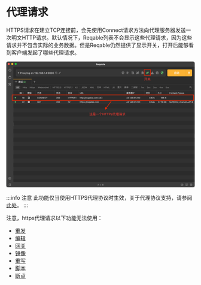 # 代理请求

HTTPS请求在建立TCP连接前，会先使用Connect请求方法向代理服务器发送一次明文HTTP请求。默认情况下，Reqable列表不会显示这些代理请求，因为这些请求并不包含实际的业务数据。但是Reqable仍然提供了显示开关，打开后能够看到客户端发起了哪些代理请求。

![](arts/prequest_01.png)

:::info 注意
此功能仅当使用HTTPS代理协议时生效，关于代理协议支持，请参阅[此处](proxy)。
:::

注意，https代理请求以下功能无法使用：
- [重发](repeat)
- [编辑](compose)
- [网关](gateway)
- [镜像](mirror)
- [重写](rewrite)
- [脚本](script)
- [断点](breakpoint)